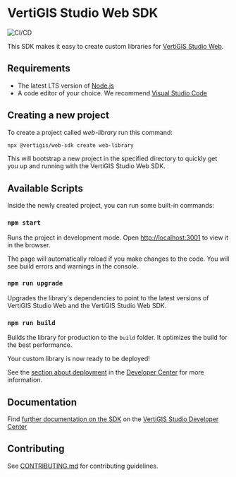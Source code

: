 # VertiGIS Studio Web SDK

![CI/CD](https://github.com/vertigis/vertigis-web-sdk/workflows/CI/CD/badge.svg)

This SDK makes it easy to create custom libraries for [VertiGIS Studio Web](https://vertigisstudio.com/products/vertigis-studio-web/).

## Requirements

-   The latest LTS version of [Node.js](https://nodejs.org/en/download/)
-   A code editor of your choice. We recommend [Visual Studio Code](https://code.visualstudio.com/)

## Creating a new project

To create a project called _web-library_ run this command:

```bash
npx @vertigis/web-sdk create web-library
```

This will bootstrap a new project in the specified directory to quickly get you up and running with the VertiGIS Studio Web SDK.

## Available Scripts

Inside the newly created project, you can run some built-in commands:

### `npm start`

Runs the project in development mode. Open [http://localhost:3001](http://localhost:3001) to view it in the browser.

The page will automatically reload if you make changes to the code. You will see build errors and warnings in the console.

### `npm run upgrade`

Upgrades the library's dependencies to point to the latest versions of VertiGIS Studio Web and the VertiGIS Studio Web SDK.

### `npm run build`

Builds the library for production to the `build` folder. It optimizes the build for the best performance.

Your custom library is now ready to be deployed!

See the [section about deployment](https://developers.vertigis.com/docs/web/sdk-deployment/) in the [Developer Center](https://developers.vertigis.com/docs/web/overview/) for more information.

## Documentation

Find [further documentation on the SDK](https://developers.vertigis.com/docs/web/sdk-overview/) on the [VertiGIS Studio Developer Center](https://developers.vertigis.com/docs/web/overview/)

## Contributing

See [CONTRIBUTING.md](CONTRIBUTING.md) for contributing guidelines.
